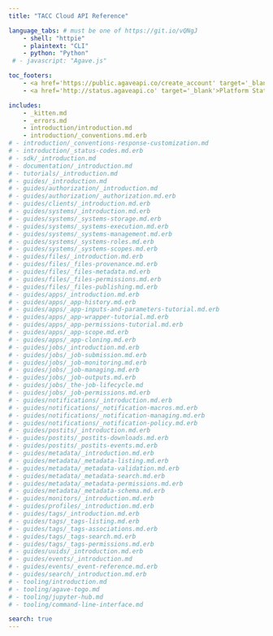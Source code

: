 ```yaml
---
title: "TACC Cloud API Reference"

language_tabs: # must be one of https://git.io/vQNgJ
    - shell: "httpie"
    - plaintext: "CLI"
    - python: "Python"
 # - javascript: "Agave.js"

toc_footers:
    - <a href='https://public.agaveapi.co/create_account' target='_blank'>Create an Account</a>
    - <a href='http://status.agaveapi.co' target='_blank'>Platform Status</a>

includes:
    - _kitten.md
    - _errors.md
    - introduction/introduction.md
    - introduction/_conventions.md.erb
# - introduction/_conventions-response-customization.md
# - introduction/_status-codes.md.erb
# - sdk/_introduction.md
# - documentation/_introduction.md
# - tutorials/_introduction.md
# - guides/_introduction.md
# - guides/authorization/_introduction.md
# - guides/authorization/_authorization.md.erb
# - guides/clients/_introduction.md.erb
# - guides/systems/_introduction.md.erb
# - guides/systems/_systems-storage.md.erb
# - guides/systems/_systems-execution.md.erb
# - guides/systems/_systems-management.md.erb
# - guides/systems/_systems-roles.md.erb
# - guides/systems/_systems-scopes.md.erb
# - guides/files/_introduction.md.erb
# - guides/files/_files-provenance.md.erb
# - guides/files/_files-metadata.md.erb
# - guides/files/_files-permissions.md.erb
# - guides/files/_files-publishing.md.erb
# - guides/apps/_introduction.md.erb
# - guides/apps/_app-history.md.erb
# - guides/apps/_app-inputs-and-parameters-tutorial.md.erb
# - guides/apps/_app-wrapper-tutorial.md.erb
# - guides/apps/_app-permissions-tutorial.md.erb
# - guides/apps/_app-scope.md.erb
# - guides/apps/_app-cloning.md.erb
# - guides/jobs/_introduction.md.erb
# - guides/jobs/_job-submission.md.erb
# - guides/jobs/_job-monitoring.md.erb
# - guides/jobs/_job-managing.md.erb
# - guides/jobs/_job-outputs.md.erb
# - guides/jobs/_the-job-lifecycle.md
# - guides/jobs/_job-permissions.md.erb
# - guides/notifications/_introduction.md.erb
# - guides/notifications/_notification-macros.md.erb
# - guides/notifications/_notification-managing.md.erb
# - guides/notifications/_notification-policy.md.erb
# - guides/postits/_introduction.md.erb
# - guides/postits/_postits-downloads.md.erb
# - guides/postits/_postits-events.md.erb
# - guides/metadata/_introduction.md.erb
# - guides/metadata/_metadata-listing.md.erb
# - guides/metadata/_metadata-validation.md.erb
# - guides/metadata/_metadata-search.md.erb
# - guides/metadata/_metadata-permissions.md.erb
# - guides/metadata/_metadata-schema.md.erb
# - guides/monitors/_introduction.md.erb
# - guides/profiles/_introduction.md.erb
# - guides/tags/_introduction.md.erb
# - guides/tags/_tags-listing.md.erb
# - guides/tags/_tags-associations.md.erb
# - guides/tags/_tags-search.md.erb
# - guides/tags/_tags-permissions.md.erb
# - guides/uuids/_introduction.md.erb
# - guides/events/_introduction.md
# - guides/events/_event-reference.md.erb
# - guides/search/_introduction.md.erb
# - tooling/introduction.md
# - tooling/agave-togo.md
# - tooling/jupyter-hub.md
# - tooling/command-line-interface.md

search: true
---
```

